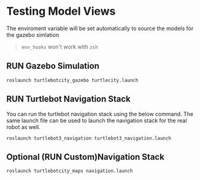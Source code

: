 # Testing Model Views

The enviroment variable will be set automatically to source the models for the gazebo simlation

> `env_hooks` won't work with `zsh`



## RUN Gazebo Simulation
```shell
roslaunch turtlebotcity_gazebo turtlecity.launch 
```

## RUN Turtlebot Navigation Stack

You can run the turtlebot navigation stack using the below command.
The same launch file can be used to launch the navigation stack for the real robot as well.

```shell
roslaunch turtlebot3_navigation turtlebot3_navigation.launch 
```


## Optional (RUN Custom)Navigation Stack
```shell
roslaunch turtlebotcity_maps navigation.launch 
```

